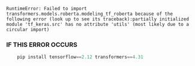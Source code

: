 ```RuntimeError: Failed to import transformers.models.roberta.modeling_tf_roberta because of the following error (look up to see its traceback):partially initialized module 'tf_keras.src' has no attribute 'utils' (most likely due to a circular import)```

### IF THIS ERROR OCCURS

```python pip install --upgrade tensorflow transformers
    pip install tensorflow==2.12 transformers==4.31
```
